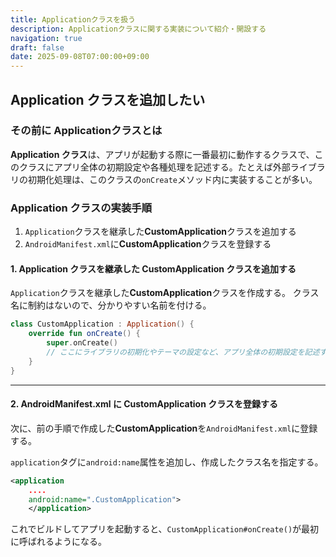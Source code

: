 ```yaml
---
title: Applicationクラスを扱う
description: Applicationクラスに関する実装について紹介・開設する
navigation: true
draft: false
date: 2025-09-08T07:00:00+09:00
---
```



## Application クラスを追加したい


### その前に Applicationクラスとは

**Application クラス**は、アプリが起動する際に一番最初に動作するクラスで、このクラスにアプリ全体の初期設定や各種処理を記述する。たとえば外部ライブラリの初期化処理は、このクラスの`onCreate`メソッド内に実装することが多い。

### Application クラスの実装手順

1.  `Application`クラスを継承した**CustomApplication**クラスを追加する
2.  `AndroidManifest.xml`に**CustomApplication**クラスを登録する

#### 1\. Application クラスを継承した CustomApplication クラスを追加する

`Application`クラスを継承した**CustomApplication**クラスを作成する。
クラス名に制約はないので、分かりやすい名前を付ける。

```kotlin
class CustomApplication : Application() {
    override fun onCreate() {
        super.onCreate()
        // ここにライブラリの初期化やテーマの設定など、アプリ全体の初期設定を記述する
    }
}
```

-----

#### 2\. AndroidManifest.xml に CustomApplication クラスを登録する

次に、前の手順で作成した**CustomApplication**を`AndroidManifest.xml`に登録する。

`application`タグに`android:name`属性を追加し、作成したクラス名を指定する。

```xml
<application
    ....
    android:name=".CustomApplication">
    </application>
```

これでビルドしてアプリを起動すると、`CustomApplication#onCreate()`が最初に呼ばれるようになる。
